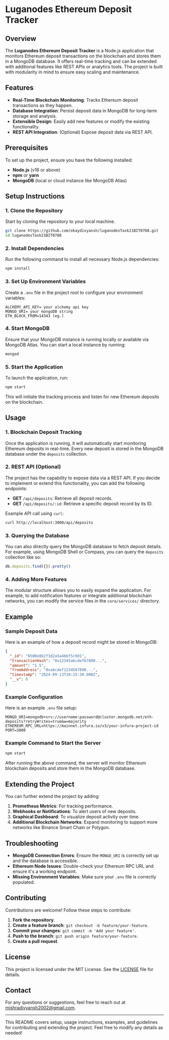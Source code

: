 
# Luganodes Ethereum Deposit Tracker

## Overview

The **Luganodes Ethereum Deposit Tracker** is a Node.js application that monitors Ethereum deposit transactions on the blockchain and stores them in a MongoDB database. It offers real-time tracking and can be extended with additional features like REST APIs or analytics tools. The project is built with modularity in mind to ensure easy scaling and maintenance.

## Features

- **Real-Time Blockchain Monitoring**: Tracks Ethereum deposit transactions as they happen.
- **Database Integration**: Persist deposit data in MongoDB for long-term storage and analysis.
- **Extensible Design**: Easily add new features or modify the existing functionality.
- **REST API Integration**: (Optional) Expose deposit data via REST API.

## Prerequisites

To set up the project, ensure you have the following installed:

- **Node.js** (v16 or above)
- **npm** or **yarn**
- **MongoDB** (local or cloud instance like MongoDB Atlas)

## Setup Instructions

### 1. Clone the Repository

Start by cloning the repository to your local machine.

```bash
git clone https://github.com/okaydivyansh/luganodesTask21BIT0708.git
cd luganodesTask21BIT0708
```

### 2. Install Dependencies

Run the following command to install all necessary Node.js dependencies:

```bash
npm install
```

### 3. Set Up Environment Variables

Create a `.env` file in the project root to configure your environment variables:

```plaintext
ALCHEMY_API_KEY= your alchemy api key
MONGO_URI= your mongoDB string
ETH_BLOCK_FROM=14343 (eg.)
```

### 4. Start MongoDB

Ensure that your MongoDB instance is running locally or available via MongoDB Atlas. You can start a local instance by running:

```bash
mongod
```

### 5. Start the Application

To launch the application, run:

```bash
npm start
```

This will initiate the tracking process and listen for new Ethereum deposits on the blockchain.

## Usage

### 1. Blockchain Deposit Tracking

Once the application is running, it will automatically start monitoring Ethereum deposits in real-time. Every new deposit is stored in the MongoDB database under the `deposits` collection.

### 2. REST API (Optional)

The project has the capability to expose data via a REST API. If you decide to implement or extend this functionality, you can add the following endpoints:

- **GET** `/api/deposits`: Retrieve all deposit records.
- **GET** `/api/deposits/:id`: Retrieve a specific deposit record by its ID.

Example API call using `curl`:

```bash
curl http://localhost:3000/api/deposits
```

### 3. Querying the Database

You can also directly query the MongoDB database to fetch deposit details. For example, using MongoDB Shell or Compass, you can query the `deposits` collection like so:

```javascript
db.deposits.find({}).pretty()
```

### 4. Adding More Features

The modular structure allows you to easily expand the application. For example, to add notification features or integrate additional blockchain networks, you can modify the service files in the `core/services/` directory.

## Example

### Sample Deposit Data

Here is an example of how a deposit record might be stored in MongoDB:

```json
{
  "_id": "6500e8b2f3d2a5a4b6f5c9d1",
  "transactionHash": "0x12345abcdef67890...",
  "amount": "1.5",
  "fromAddress": "0xabcdef1234567890...",
  "timestamp": "2024-09-13T10:25:30.000Z",
  "__v": 0
}
```

### Example Configuration

Here is an example `.env` file setup:

```plaintext
MONGO_URI=mongodb+srv://username:password@cluster.mongodb.net/eth-deposits?retryWrites=true&w=majority
ETHEREUM_RPC_URL=https://mainnet.infura.io/v3/your-infura-project-id
PORT=3000
```

### Example Command to Start the Server

```bash
npm start
```

After running the above command, the server will monitor Ethereum blockchain deposits and store them in the MongoDB database.

## Extending the Project

You can further extend the project by adding:

1. **Prometheus Metrics**: For tracking performance.
2. **Webhooks or Notifications**: To alert users of new deposits.
3. **Graphical Dashboard**: To visualize deposit activity over time.
4. **Additional Blockchain Networks**: Expand monitoring to support more networks like Binance Smart Chain or Polygon.

## Troubleshooting

- **MongoDB Connection Errors**: Ensure the `MONGO_URI` is correctly set up and the database is accessible.
- **Ethereum Node Issues**: Double-check your Ethereum RPC URL and ensure it's a working endpoint.
- **Missing Environment Variables**: Make sure your `.env` file is correctly populated.

## Contributing

Contributions are welcome! Follow these steps to contribute:

1. **Fork the repository**.
2. **Create a feature branch**: `git checkout -b feature/your-feature`.
3. **Commit your changes**: `git commit -m 'Add your feature'`.
4. **Push to the branch**: `git push origin feature/your-feature`.
5. **Create a pull request**.

## License

This project is licensed under the MIT License. See the [LICENSE](LICENSE) file for details.

## Contact

For any questions or suggestions, feel free to reach out at [mishradivyansh2002@gmail.com](mailto:mishradivyansh2002@gmail.com).

---

This README covers setup, usage instructions, examples, and guidelines for contributing and extending the project. Feel free to modify any details as needed!
